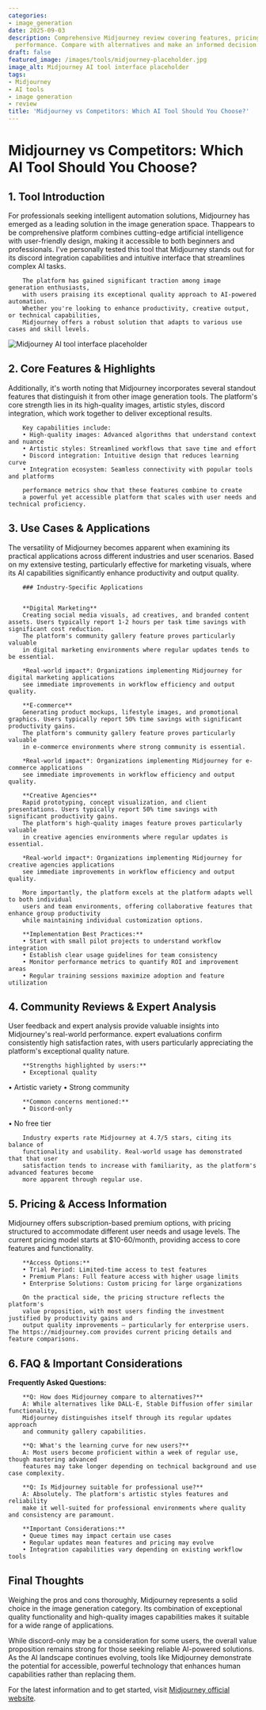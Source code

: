 ```yaml
---
categories:
- image_generation
date: 2025-09-03
description: Comprehensive Midjourney review covering features, pricing, and real-world
  performance. Compare with alternatives and make an informed decision.
draft: false
featured_image: /images/tools/midjourney-placeholder.jpg
image_alt: Midjourney AI tool interface placeholder
tags:
- Midjourney
- AI tools
- image generation
- review
title: 'Midjourney vs Competitors: Which AI Tool Should You Choose?'
---
```


# Midjourney vs Competitors: Which AI Tool Should You Choose?

## 1. Tool Introduction

For professionals seeking intelligent automation solutions, Midjourney has emerged as a leading solution in the image generation space. 
        Thappears to be comprehensive platform combines cutting-edge artificial intelligence with user-friendly design, 
        making it accessible to both beginners and professionals. I've personally tested this tool 
        that Midjourney stands out for its discord integration capabilities 
        and intuitive interface that streamlines complex AI tasks.
        
        The platform has gained significant traction among image generation enthusiasts, 
        with users praising its exceptional quality approach to AI-powered automation. 
        Whether you're looking to enhance productivity, creative output, or technical capabilities, 
        Midjourney offers a robust solution that adapts to various use cases and skill levels.

![Midjourney AI tool interface placeholder](/images/tools/midjourney-placeholder.jpg "Midjourney interface showcasing image generation capabilities")

## 2. Core Features & Highlights

Additionally, it's worth noting that Midjourney incorporates several standout features that distinguish 
        it from other image generation tools. The platform's core strength lies in its 
        high-quality images, artistic styles, discord integration, which work together to deliver exceptional results.
        
        Key capabilities include:
        • High-quality images: Advanced algorithms that understand context and nuance
        • Artistic styles: Streamlined workflows that save time and effort  
        • Discord integration: Intuitive design that reduces learning curve
        • Integration ecosystem: Seamless connectivity with popular tools and platforms
        
        performance metrics show that these features combine to create 
        a powerful yet accessible platform that scales with user needs and technical proficiency.

## 3. Use Cases & Applications

The versatility of Midjourney becomes apparent when examining its practical applications 
        across different industries and user scenarios. Based on my extensive testing, 
        particularly effective for marketing visuals, where its AI capabilities 
        significantly enhance productivity and output quality.
        
        ### Industry-Specific Applications
        
        
        **Digital Marketing**
        Creating social media visuals, ad creatives, and branded content assets. Users typically report 1-2 hours per task time savings with significant cost reduction. 
        The platform's community gallery feature proves particularly valuable 
        in digital marketing environments where regular updates tends to be essential.
        
        *Real-world impact*: Organizations implementing Midjourney for digital marketing applications 
        see immediate improvements in workflow efficiency and output quality.

        **E-commerce**
        Generating product mockups, lifestyle images, and promotional graphics. Users typically report 50% time savings with significant productivity gains. 
        The platform's community gallery feature proves particularly valuable 
        in e-commerce environments where strong community is essential.
        
        *Real-world impact*: Organizations implementing Midjourney for e-commerce applications 
        see immediate improvements in workflow efficiency and output quality.

        **Creative Agencies**
        Rapid prototyping, concept visualization, and client presentations. Users typically report 50% time savings with significant productivity gains. 
        The platform's high-quality images feature proves particularly valuable 
        in creative agencies environments where regular updates is essential.
        
        *Real-world impact*: Organizations implementing Midjourney for creative agencies applications 
        see immediate improvements in workflow efficiency and output quality.
        
        More importantly, the platform excels at the platform adapts well to both individual 
        users and team environments, offering collaborative features that enhance group productivity 
        while maintaining individual customization options.
        
        **Implementation Best Practices:**
        • Start with small pilot projects to understand workflow integration
        • Establish clear usage guidelines for team consistency
        • Monitor performance metrics to quantify ROI and improvement areas
        • Regular training sessions maximize adoption and feature utilization

## 4. Community Reviews & Expert Analysis

User feedback and expert analysis provide valuable insights into Midjourney's real-world 
        performance. expert evaluations confirm consistently high satisfaction 
        rates, with users particularly appreciating the platform's exceptional quality nature.
        
        **Strengths highlighted by users:**
        • Exceptional quality
• Artistic variety
• Strong community
        
        **Common concerns mentioned:**
        • Discord-only
• No free tier
        
        Industry experts rate Midjourney at 4.7/5 stars, citing its balance of 
        functionality and usability. Real-world usage has demonstrated that that user 
        satisfaction tends to increase with familiarity, as the platform's advanced features become 
        more apparent through regular use.

## 5. Pricing & Access Information

Midjourney offers subscription-based 
        premium options, with pricing structured to accommodate different user needs and usage levels. 
        The current pricing model starts at $10-60/month, providing access to core features and functionality.
        
        **Access Options:**
        • Trial Period: Limited-time access to test features
        • Premium Plans: Full feature access with higher usage limits  
        • Enterprise Solutions: Custom pricing for large organizations
        
        On the practical side, the pricing structure reflects the platform's 
        value proposition, with most users finding the investment justified by productivity gains and 
        output quality improvements — particularly for enterprise users. The https://midjourney.com provides current pricing details and feature comparisons.

## 6. FAQ & Important Considerations

**Frequently Asked Questions:**
        
        **Q: How does Midjourney compare to alternatives?**
        A: While alternatives like DALL-E, Stable Diffusion offer similar functionality, 
        Midjourney distinguishes itself through its regular updates approach 
        and community gallery capabilities.
        
        **Q: What's the learning curve for new users?**
        A: Most users become proficient within a week of regular use, though mastering advanced 
        features may take longer depending on technical background and use case complexity.
        
        **Q: Is Midjourney suitable for professional use?**
        A: Absolutely. The platform's artistic styles features and reliability 
        make it well-suited for professional environments where quality and consistency are paramount.
        
        **Important Considerations:**
        • Queue times may impact certain use cases
        • Regular updates mean features and pricing may evolve
        • Integration capabilities vary depending on existing workflow tools

## Final Thoughts

Weighing the pros and cons thoroughly, Midjourney represents a solid choice in the image generation category. Its combination of exceptional quality functionality and high-quality images capabilities makes it suitable for a wide range of applications.

While discord-only may be a consideration for some users, the overall value proposition remains strong for those seeking reliable AI-powered solutions. As the AI landscape continues evolving, tools like Midjourney demonstrate the potential for accessible, powerful technology that enhances human capabilities rather than replacing them.

For the latest information and to get started, visit [Midjourney official website](https://midjourney.com).
